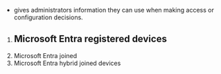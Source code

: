 - gives administrators information they can use when making access or configuration decisions.

1. Microsoft Entra registered devices
	- 
2. Microsoft Entra joined
3. Microsoft Entra hybrid joined devices